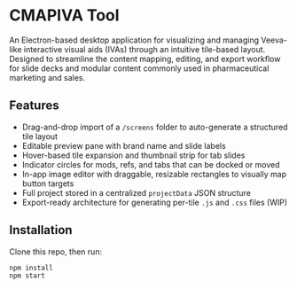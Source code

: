 # CMAPIVA Tool

An Electron-based desktop application for visualizing and managing Veeva-like interactive visual aids (IVAs) through an intuitive tile-based layout. Designed to streamline the content mapping, editing, and export workflow for slide decks and modular content commonly used in pharmaceutical marketing and sales.

## Features

- Drag-and-drop import of a `/screens` folder to auto-generate a structured tile layout
- Editable preview pane with brand name and slide labels
- Hover-based tile expansion and thumbnail strip for tab slides
- Indicator circles for mods, refs, and tabs that can be docked or moved
- In-app image editor with draggable, resizable rectangles to visually map button targets
- Full project stored in a centralized `projectData` JSON structure
- Export-ready architecture for generating per-tile `.js` and `.css` files (WIP)

## Installation

Clone this repo, then run:

```bash
npm install
npm start